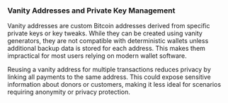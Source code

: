 ### Vanity Addresses and Private Key Management
Vanity addresses are custom Bitcoin addresses derived from specific private keys or key tweaks. While they can be created using vanity generators, they are not compatible with deterministic wallets unless additional backup data is stored for each address. This makes them impractical for most users relying on modern wallet software.

Reusing a vanity address for multiple transactions reduces privacy by linking all payments to the same address. This could expose sensitive information about donors or customers, making it less ideal for scenarios requiring anonymity or privacy protection.
